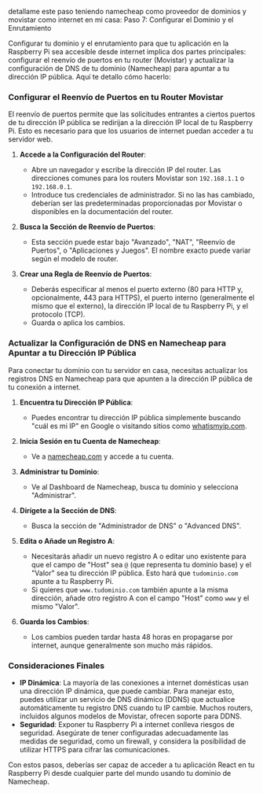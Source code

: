 detallame este paso teniendo namecheap como proveedor de dominios y movistar como internet en mi casa: Paso 7: Configurar el Dominio y el Enrutamiento

Configurar tu dominio y el enrutamiento para que tu aplicación en la Raspberry Pi sea accesible desde internet implica dos partes principales: configurar el reenvío de puertos en tu router (Movistar) y actualizar la configuración de DNS de tu dominio (Namecheap) para apuntar a tu dirección IP pública. Aquí te detallo cómo hacerlo:

### Configurar el Reenvío de Puertos en tu Router Movistar

El reenvío de puertos permite que las solicitudes entrantes a ciertos puertos de tu dirección IP pública se redirijan a la dirección IP local de tu Raspberry Pi. Esto es necesario para que los usuarios de internet puedan acceder a tu servidor web.

1. **Accede a la Configuración del Router**:
   - Abre un navegador y escribe la dirección IP del router. Las direcciones comunes para los routers Movistar son `192.168.1.1` o `192.168.0.1`.
   - Introduce tus credenciales de administrador. Si no las has cambiado, deberían ser las predeterminadas proporcionadas por Movistar o disponibles en la documentación del router.

2. **Busca la Sección de Reenvío de Puertos**:
   - Esta sección puede estar bajo "Avanzado", "NAT", "Reenvío de Puertos", o "Aplicaciones y Juegos". El nombre exacto puede variar según el modelo de router.

3. **Crear una Regla de Reenvío de Puertos**:
   - Deberás especificar al menos el puerto externo (80 para HTTP y, opcionalmente, 443 para HTTPS), el puerto interno (generalmente el mismo que el externo), la dirección IP local de tu Raspberry Pi, y el protocolo (TCP).
   - Guarda o aplica los cambios.

### Actualizar la Configuración de DNS en Namecheap para Apuntar a tu Dirección IP Pública

Para conectar tu dominio con tu servidor en casa, necesitas actualizar los registros DNS en Namecheap para que apunten a la dirección IP pública de tu conexión a internet.

1. **Encuentra tu Dirección IP Pública**:
   - Puedes encontrar tu dirección IP pública simplemente buscando "cuál es mi IP" en Google o visitando sitios como [whatismyip.com](https://www.whatismyip.com/).

2. **Inicia Sesión en tu Cuenta de Namecheap**:
   - Ve a [namecheap.com](https://www.namecheap.com/) y accede a tu cuenta.

3. **Administrar tu Dominio**:
   - Ve al Dashboard de Namecheap, busca tu dominio y selecciona "Administrar".

4. **Dirígete a la Sección de DNS**:
   - Busca la sección de "Administrador de DNS" o "Advanced DNS".

5. **Edita o Añade un Registro A**:
   - Necesitarás añadir un nuevo registro A o editar uno existente para que el campo de "Host" sea `@` (que representa tu dominio base) y el "Valor" sea tu dirección IP pública. Esto hará que `tudominio.com` apunte a tu Raspberry Pi.
   - Si quieres que `www.tudominio.com` también apunte a la misma dirección, añade otro registro A con el campo "Host" como `www` y el mismo "Valor".

6. **Guarda los Cambios**:
   - Los cambios pueden tardar hasta 48 horas en propagarse por internet, aunque generalmente son mucho más rápidos.

### Consideraciones Finales

- **IP Dinámica**: La mayoría de las conexiones a internet domésticas usan una dirección IP dinámica, que puede cambiar. Para manejar esto, puedes utilizar un servicio de DNS dinámico (DDNS) que actualice automáticamente tu registro DNS cuando tu IP cambie. Muchos routers, incluidos algunos modelos de Movistar, ofrecen soporte para DDNS.
- **Seguridad**: Exponer tu Raspberry Pi a internet conlleva riesgos de seguridad. Asegúrate de tener configuradas adecuadamente las medidas de seguridad, como un firewall, y considera la posibilidad de utilizar HTTPS para cifrar las comunicaciones.

Con estos pasos, deberías ser capaz de acceder a tu aplicación React en tu Raspberry Pi desde cualquier parte del mundo usando tu dominio de Namecheap.
